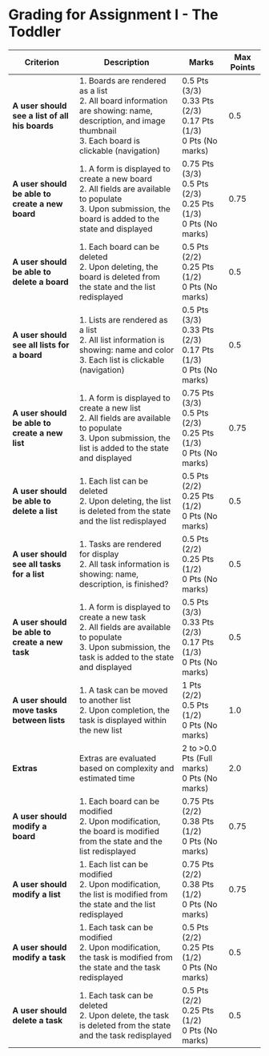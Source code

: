 # Grading for Assignment I - The Toddler

| **Criterion**                                   | **Description**                                                                                                                                              | **Marks**                                                             | **Max Points** |
| ----------------------------------------------- | ------------------------------------------------------------------------------------------------------------------------------------------------------------ | --------------------------------------------------------------------- | -------------- |
| **A user should see a list of all his boards**  | 1. Boards are rendered as a list<br>2. All board information are showing: name, description, and image thumbnail<br>3. Each board is clickable (navigation)  | 0.5 Pts (3/3)<br>0.33 Pts (2/3)<br>0.17 Pts (1/3)<br>0 Pts (No marks) | 0.5            |
| **A user should be able to create a new board** | 1. A form is displayed to create a new board<br>2. All fields are available to populate<br>3. Upon submission, the board is added to the state and displayed | 0.75 Pts (3/3)<br>0.5 Pts (2/3)<br>0.25 Pts (1/3)<br>0 Pts (No marks) | 0.75           |
| **A user should be able to delete a board**     | 1. Each board can be deleted<br>2. Upon deleting, the board is deleted from the state and the list redisplayed                                               | 0.5 Pts (2/2)<br>0.25 Pts (1/2)<br>0 Pts (No marks)                   | 0.5            |
| **A user should see all lists for a board**     | 1. Lists are rendered as a list<br>2. All list information is showing: name and color<br>3. Each list is clickable (navigation)                              | 0.5 Pts (3/3)<br>0.33 Pts (2/3)<br>0.17 Pts (1/3)<br>0 Pts (No marks) | 0.5            |
| **A user should be able to create a new list**  | 1. A form is displayed to create a new list<br>2. All fields are available to populate<br>3. Upon submission, the list is added to the state and displayed   | 0.75 Pts (3/3)<br>0.5 Pts (2/3)<br>0.25 Pts (1/3)<br>0 Pts (No marks) | 0.75           |
| **A user should be able to delete a list**      | 1. Each list can be deleted<br>2. Upon deleting, the list is deleted from the state and the list redisplayed                                                 | 0.5 Pts (2/2)<br>0.25 Pts (1/2)<br>0 Pts (No marks)                   | 0.5            |
| **A user should see all tasks for a list**      | 1. Tasks are rendered for display<br>2. All task information is showing: name, description, is finished?                                                     | 0.5 Pts (2/2)<br>0.25 Pts (1/2)<br>0 Pts (No marks)                   | 0.5            |
| **A user should be able to create a new task**  | 1. A form is displayed to create a new task<br>2. All fields are available to populate<br>3. Upon submission, the task is added to the state and displayed   | 0.5 Pts (3/3)<br>0.33 Pts (2/3)<br>0.17 Pts (1/3)<br>0 Pts (No marks) | 0.5            |
| **A user should move tasks between lists**      | 1. A task can be moved to another list<br>2. Upon completion, the task is displayed within the new list                                                      | 1 Pts (2/2)<br>0.5 Pts (1/2)<br>0 Pts (No marks)                      | 1.0            |
| **Extras**                                      | Extras are evaluated based on complexity and estimated time                                                                                                  | 2 to >0.0 Pts (Full marks)<br>0 Pts (No marks)                        | 2.0            |
| **A user should modify a board**                | 1. Each board can be modified<br>2. Upon modification, the board is modified from the state and the list redisplayed                                         | 0.75 Pts (2/2)<br>0.38 Pts (1/2)<br>0 Pts (No marks)                  | 0.75           |
| **A user should modify a list**                 | 1. Each list can be modified<br>2. Upon modification, the list is modified from the state and the list redisplayed                                           | 0.75 Pts (2/2)<br>0.38 Pts (1/2)<br>0 Pts (No marks)                  | 0.75           |
| **A user should modify a task**                 | 1. Each task can be modified<br>2. Upon modification, the task is modified from the state and the task redisplayed                                           | 0.5 Pts (2/2)<br>0.25 Pts (1/2)<br>0 Pts (No marks)                   | 0.5            |
| **A user should delete a task**                 | 1. Each task can be deleted<br>2. Upon delete, the task is deleted from the state and the task redisplayed                                                   | 0.5 Pts (2/2)<br>0.25 Pts (1/2)<br>0 Pts (No marks)                   | 0.5            |
